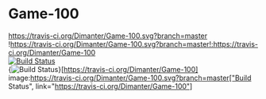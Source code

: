 # Game-100
https://travis-ci.org/Dimanter/Game-100.svg?branch=master  
!https://travis-ci.org/Dimanter/Game-100.svg?branch=master!:https://travis-ci.org/Dimanter/Game-100  
[![Build Status](https://travis-ci.org/Dimanter/Game-100.svg?branch=master)](https://travis-ci.org/Dimanter/Game-100)  
{<img src="https://travis-ci.org/Dimanter/Game-100.svg?branch=master" alt="Build Status" />}[https://travis-ci.org/Dimanter/Game-100]  
image:https://travis-ci.org/Dimanter/Game-100.svg?branch=master["Build Status", link="https://travis-ci.org/Dimanter/Game-100"]  
